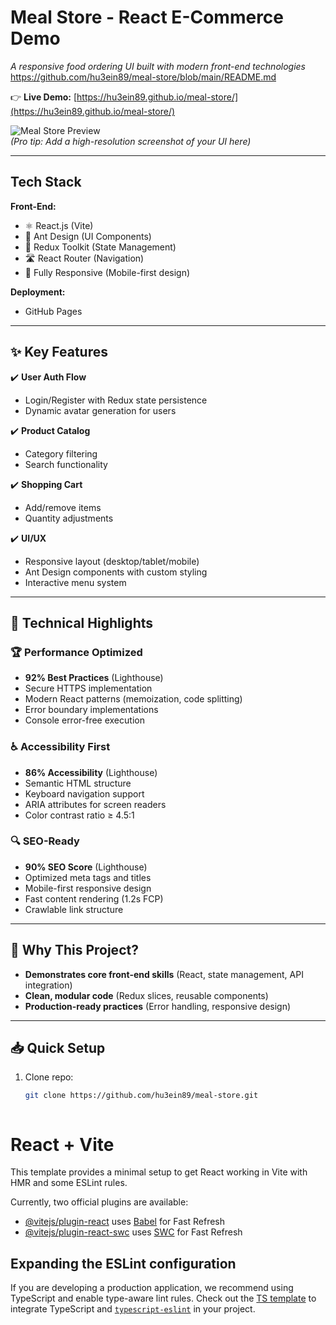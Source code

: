 # Meal Store - React E-Commerce Demo  

*A responsive food ordering UI built with modern front-end technologies*  https://github.com/hu3ein89/meal-store/blob/main/README.md

👉 **Live Demo:** [https://hu3ein89.github.io/meal-store/](https://hu3ein89.github.io/meal-store/)  

![Meal Store Preview](./public/screenshot.png)  
*(Pro tip: Add a high-resolution screenshot of your UI here)*  

---

## **Tech Stack**  
**Front-End:**  
- ⚛️ React.js (Vite)  
- 🎨 Ant Design (UI Components)  
- 🔄 Redux Toolkit (State Management)  
- 🛣️ React Router (Navigation)  
- 📱 Fully Responsive (Mobile-first design)  

**Deployment:**  
- GitHub Pages  

---

## ✨ **Key Features**  
✔️ **User Auth Flow**  
- Login/Register with Redux state persistence  
- Dynamic avatar generation for users  

✔️ **Product Catalog**  
- Category filtering  
- Search functionality  

✔️ **Shopping Cart**  
- Add/remove items  
- Quantity adjustments  

✔️ **UI/UX**  
- Responsive layout (desktop/tablet/mobile)  
- Ant Design components with custom styling  
- Interactive menu system  

---
## 🚀 **Technical Highlights**  

### 🏆 **Performance Optimized**  
- **92% Best Practices** (Lighthouse)  
- Secure HTTPS implementation
- Modern React patterns (memoization, code splitting)
- Error boundary implementations
- Console error-free execution 

### ♿ **Accessibility First**  
- **86% Accessibility** (Lighthouse)  
- Semantic HTML structure
- Keyboard navigation support
- ARIA attributes for screen readers
- Color contrast ratio ≥ 4.5:1

### 🔍 **SEO-Ready**  
- **90% SEO Score** (Lighthouse)  
- Optimized meta tags and titles
- Mobile-first responsive design
- Fast content rendering (1.2s FCP)
- Crawlable link structure  

---


## 🚀 **Why This Project?**  
- **Demonstrates core front-end skills** (React, state management, API integration)  
- **Clean, modular code** (Redux slices, reusable components)  
- **Production-ready practices** (Error handling, responsive design)  

---

## 📥 **Quick Setup**  
1. Clone repo:  
   ```bash
   git clone https://github.com/hu3ein89/meal-store.git



# React + Vite

This template provides a minimal setup to get React working in Vite with HMR and some ESLint rules.

Currently, two official plugins are available:

- [@vitejs/plugin-react](https://github.com/vitejs/vite-plugin-react/blob/main/packages/plugin-react/README.md) uses [Babel](https://babeljs.io/) for Fast Refresh
- [@vitejs/plugin-react-swc](https://github.com/vitejs/vite-plugin-react-swc) uses [SWC](https://swc.rs/) for Fast Refresh

## Expanding the ESLint configuration

If you are developing a production application, we recommend using TypeScript and enable type-aware lint rules. Check out the [TS template](https://github.com/vitejs/vite/tree/main/packages/create-vite/template-react-ts) to integrate TypeScript and [`typescript-eslint`](https://typescript-eslint.io) in your project.
